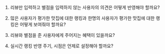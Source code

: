 1. 리뷰만 입력하고 별점을 입력하지 않는 사용자의 의견은 어떻게 반영해야 할까요?

2. 많은 사용자가 평가한 맛집에 대한 랭킹과 한명의 사용자가 평가한 맛집에 대한 랭킹은 어떻게 보여줘야 할까요?

3. 리뷰와 별점을 준 사용자에게 주어지는 혜택이 있을까요?

4. 실시간 랭킹 반영 주기, 시점은 언제로 설정해야 할까요?
